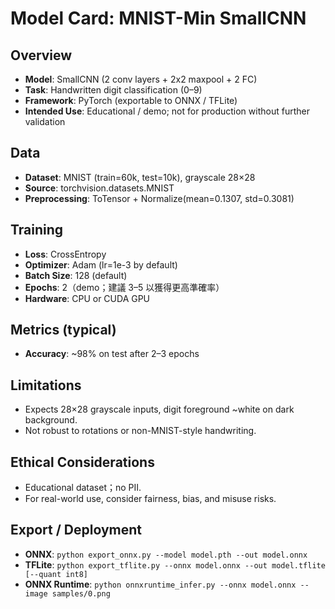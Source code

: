 # Model Card: MNIST-Min SmallCNN

## Overview
- **Model**: SmallCNN (2 conv layers + 2x2 maxpool + 2 FC)
- **Task**: Handwritten digit classification (0–9)
- **Framework**: PyTorch (exportable to ONNX / TFLite)
- **Intended Use**: Educational / demo; not for production without further validation

## Data
- **Dataset**: MNIST (train=60k, test=10k), grayscale 28×28
- **Source**: torchvision.datasets.MNIST
- **Preprocessing**: ToTensor + Normalize(mean=0.1307, std=0.3081)

## Training
- **Loss**: CrossEntropy
- **Optimizer**: Adam (lr=1e-3 by default)
- **Batch Size**: 128 (default)
- **Epochs**: 2（demo；建議 3–5 以獲得更高準確率）
- **Hardware**: CPU or CUDA GPU

## Metrics (typical)
- **Accuracy**: ~98% on test after 2–3 epochs

## Limitations
- Expects 28×28 grayscale inputs, digit foreground ~white on dark background.
- Not robust to rotations or non-MNIST-style handwriting.

## Ethical Considerations
- Educational dataset；no PII.
- For real-world use, consider fairness, bias, and misuse risks.

## Export / Deployment
- **ONNX**: `python export_onnx.py --model model.pth --out model.onnx`
- **TFLite**: `python export_tflite.py --onnx model.onnx --out model.tflite [--quant int8]`
- **ONNX Runtime**: `python onnxruntime_infer.py --onnx model.onnx --image samples/0.png`
